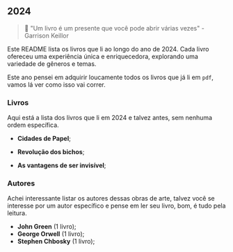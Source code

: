 ## 2024

> 📝 "Um livro é um presente que você pode abrir várias vezes" - Garrison Keillor

Este README lista os livros que li ao longo do ano de 2024. Cada livro ofereceu uma experiência única e enriquecedora, explorando uma variedade de gêneros e temas.

Este ano pensei em adquirir loucamente todos os livros que já li em ```pdf```, vamos lá ver como isso vai correr.

### Livros

Aqui está a lista dos livros que li em 2024 e talvez antes, sem nenhuma ordem específica.

- **Cidades de Papel**;

- **Revolução dos bichos**;

- **As vantagens de ser invisível**;

### Autores

Achei interessante listar os autores dessas obras de arte, talvez você se interesse por um autor específico e pense em ler seu livro, bom, é tudo pela leitura.

- **John Green** (1 livro);
- **George Orwell** (1 livro);
- **Stephen Chbosky** (1 livro);




